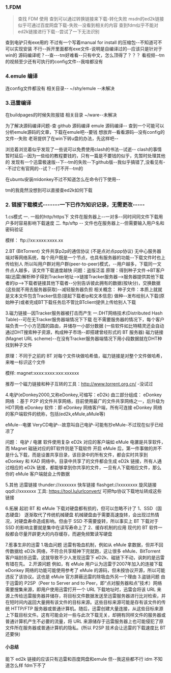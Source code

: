 
### 1.FDM
> 查找 FDM 使用
查到可以通过转换链接来下载-转化失败
msdn的ed2k链接似乎可通过百度网盘下载-失败--没看到相关的内容
查到fdm似乎不能对ed2k链接进行下载--尝试了一下无法识别

查到电驴只有exe用的
不过有一个写着manual for install 的压缩包--不知道可不可以实现安装
不行--拆开里面都有exe文件-说明是自编译过的--应该只是针对于win的
源码编译呢？--查---tm好难看--只有中文，怎么顶得了？？？ 
看视频--tm的视频至少还有可执行的config文件--我啥都没有
### 4.emule 编译
连config文件都没有
相关目录-- ~/shy/emule
--未解决
### 3.迅雷编译
在buildpages的时候失败报错
相关目录 ~/ware--未解决

为了解决源码编译问题-查
github 源码编译 
emule 源码编译-- 查到一个可能可以分析emule源码的文章，下载在emule吧--要钱
想放弃--看看源码--没有config的文件--失败
老哥提供了在win下转u盘的办法，先这样吧--


浏览着浏览着似乎发现了一些说可以免费使用clash的书法--试逝--
clash的事情暂时延后--因为一些给的教程要钱的，只有一篇是不要钱的似乎，先暂时处理其他的
发现有一个迅雷极速版--下--tm的失败--下github版--我似乎搞错了,没看见有--不过它有官网的--试？--打不开--tm的

在ubuntu安装mldonkey不过不知道怎么在命令行下使用--

tm的我竟然没想到可以直接查ed2k如何下载






### 2. 链接下载模式-------一下已作为知识记录，无需更改-----
1.cs模式
一. 一般的http/https下
文件在服务器上--一对多--同时间同文件下载用户多时容易影响下载速度
二. ftp/sftp --
文件也在服务器上--但需要输入用户名和密码验证

模样： ftp://xx:xxxx:xxxx.xx

2.BT (BitTorrent)
文件共享p2p的通信协议 (不是点对点ppp协议)
无中心服务器端对等网络系统，每个用户既是一个节点，也具有服务器的功能--下载文件时也上传给别人
所以叫用户群对用户群(peer-to-peer)模式，--用户越多，下载同一文件点人越多，该文件下载速度越快
问题：盗版泛滥
原理：得到种子文件->BT客户端(迅雷)解析种子得到Tracker地址-->链接Tracker服务器-->服务器提供其他下载者的ip-->下载者链接其他下载者--分别告诉彼此拥有的数据(按块分)，交换数据(这些就不用去服务器获取)--减轻服务器负担
相关概念：
种子文件：本质上就就是文本文件包含Tracker信息(提起下载者ip和文本信息)
做种--发布给别人下载(原始种子)或者完成BT下载任务后不管比BTclient提供上传给别人下载

3.磁力链接--因Tracker服务器被打击而产生
一.DHT网络技术(Distributed Hash Table)--可在无Tracker服务器端情况下下载
在不需要服务器的情况下，每个客户端负责一个小方范围的路由，并储存一小部分数据
(一些软件如比特精灵还会自动通过DHT搜索种子资源，构成种子市场--即搭建曾经形式的 BT 服务器)
磁力链接(Magnet URL scheme)--在没有Tracker服务器端情况下用小段数据就在DHT种找到种子文件

原理：不同于之前的 BT 对每个文件块做哈希值，磁力链接是对整个文件做哈希，来唯一标识这个文件

模样: magnet:xxxx:xxxx:xxx:xxxxxx

推荐一个磁力链接和种子互转的工具：http://www.torrent.org.cn/ -没试过

4.电驴(eDonkey2000,又称eDonkey,可缩写：eD2k)
由三部分组成：
eDonkey 网络 ：基于 P2P 的文件共享网络，目前使用最广的文件共享网络之一，后升级为HDT网络
eDonkey 软件：即 eDonkey 网络客户端，所有可连接 eDonkey 网络的客户端软件的统称，包括(ed2k,eMule,aMule等)

eMule--电骡  VeryCD电驴--故意叫自己电驴-可能有抄eMule-不过现在似乎已经凉了

问题：
电驴 / 电骡 软件使用复杂
eD2k 对应的客户端如 eMule 电骡是共享软件，而 Magnet 磁链对应的BT软件则是下载软件 
开启 eMule 后，第一件事做的并不是什么下载，而是设置共享目录，该目录中的所有文件，都会实时共享到 eDonkey 和 KAD 网络中。目录中共享了的文件都会生成 eD2k 链接，所有人通过相应的 eD2k 链接，都能够拿到你共享的文件，一旦有人下载相应文件，那么你的 eMule 客户端就会上传数据

5.其他
迅雷链接 thunder://xxxxxxx
快车链接 flashget://xxxxxxxx
旋风链接 qqdl://xxxxxxx
工具: https://tool.lu/urlconvert/ 可把ftp协议下载地址转成这些链接

6.拓展
起初 BT 和 eMule 下载对硬盘都有损的，但可以忽略不计了
1、SSD（固态硬盘） 逐渐取代了传统机械硬盘
机械硬盘由于需要高速旋转，会出现过热情况，对硬盘寿命造成影响。但由于 SSD 不需要旋转，所以事实上 BT 下载对于 SSD 的影响主要就是集中在读写寿命上了
2、缓存机制的应用
现代的 BT 软件一般都会尽量开辟更大的内存缓存，而避免频繁读写硬盘

7.惹事生非的迅雷
1.吸血问题
迅雷有吸血机制，例如从 eMule 拿数据，但并不回传数据给 eD2k 网络，不符合共享精神下完就跑，这让很多 eMule、BitTorrent 客户端封杀迅雷。这就导致不少人发现迅雷下 eD2k、磁链下不动，讽刺的是迅雷有错在先。
2.开源问题
例如，有 eMule 用户认为迅雷于2007年加入的连接下载 eDonkey 网络的功能可能使用参考了 eMule 的源码，但未按协议开源，所以可能违反了该协议。这也是 eMule 官方屏蔽迅雷的除吸血外另一个理由
3.盗链问题
由于迅雷的 P2SP（Peer to Server and to Peer，即“点对服务器和点”技术）网络需要搜集来源，即用户使用迅雷打开一个 URL 下载地址时，迅雷会将该 URL 来源上传给迅雷服务器并储存，将目标文件数据发送至迅雷服务器进行比对检索，并在短时间内返回大量拥有该文件的目标来源。这些目标来源可能是存有该文件的传统 HTTP/FTP 服务器或普通计算机。随后，迅雷创建大量连接，从这些目标来源上下载目标文件。这有可能会对一些与此次下载无关，却拥有同样文件的服务器或普通计算机产生不必要的流量，将 URL 来源储存于迅雷服务器上也可能侵犯了原文件所在服务器或普通计算机的隐私。(所以 P2SP 技术会让迅雷的下载速度比 BT 还要快)
#### 小总结
能下 ed2k 链接的应该只有迅雷和百度网盘和emule 但--我这些都不行
   idm 不知道怎么样 fdm下不了







